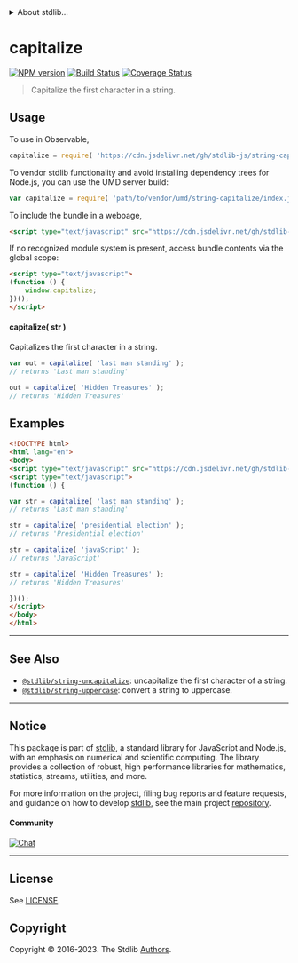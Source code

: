 <!--

@license Apache-2.0

Copyright (c) 2018 The Stdlib Authors.

Licensed under the Apache License, Version 2.0 (the "License");
you may not use this file except in compliance with the License.
You may obtain a copy of the License at

   http://www.apache.org/licenses/LICENSE-2.0

Unless required by applicable law or agreed to in writing, software
distributed under the License is distributed on an "AS IS" BASIS,
WITHOUT WARRANTIES OR CONDITIONS OF ANY KIND, either express or implied.
See the License for the specific language governing permissions and
limitations under the License.

-->


<details>
  <summary>
    About stdlib...
  </summary>
  <p>We believe in a future in which the web is a preferred environment for numerical computation. To help realize this future, we've built stdlib. stdlib is a standard library, with an emphasis on numerical and scientific computation, written in JavaScript (and C) for execution in browsers and in Node.js.</p>
  <p>The library is fully decomposable, being architected in such a way that you can swap out and mix and match APIs and functionality to cater to your exact preferences and use cases.</p>
  <p>When you use stdlib, you can be absolutely certain that you are using the most thorough, rigorous, well-written, studied, documented, tested, measured, and high-quality code out there.</p>
  <p>To join us in bringing numerical computing to the web, get started by checking us out on <a href="https://github.com/stdlib-js/stdlib">GitHub</a>, and please consider <a href="https://opencollective.com/stdlib">financially supporting stdlib</a>. We greatly appreciate your continued support!</p>
</details>

# capitalize

[![NPM version][npm-image]][npm-url] [![Build Status][test-image]][test-url] [![Coverage Status][coverage-image]][coverage-url] <!-- [![dependencies][dependencies-image]][dependencies-url] -->

> Capitalize the first character in a string.



<section class="usage">

## Usage

To use in Observable,

```javascript
capitalize = require( 'https://cdn.jsdelivr.net/gh/stdlib-js/string-capitalize@v0.1.0-umd/browser.js' )
```

To vendor stdlib functionality and avoid installing dependency trees for Node.js, you can use the UMD server build:

```javascript
var capitalize = require( 'path/to/vendor/umd/string-capitalize/index.js' )
```

To include the bundle in a webpage,

```html
<script type="text/javascript" src="https://cdn.jsdelivr.net/gh/stdlib-js/string-capitalize@v0.1.0-umd/browser.js"></script>
```

If no recognized module system is present, access bundle contents via the global scope:

```html
<script type="text/javascript">
(function () {
    window.capitalize;
})();
</script>
```

#### capitalize( str )

Capitalizes the first character in a string.

```javascript
var out = capitalize( 'last man standing' );
// returns 'Last man standing'

out = capitalize( 'Hidden Treasures' );
// returns 'Hidden Treasures'
```

</section>

<!-- /.usage -->

<section class="examples">

## Examples

<!-- eslint no-undef: "error" -->

```html
<!DOCTYPE html>
<html lang="en">
<body>
<script type="text/javascript" src="https://cdn.jsdelivr.net/gh/stdlib-js/string-capitalize@v0.1.0-umd/browser.js"></script>
<script type="text/javascript">
(function () {

var str = capitalize( 'last man standing' );
// returns 'Last man standing'

str = capitalize( 'presidential election' );
// returns 'Presidential election'

str = capitalize( 'javaScript' );
// returns 'JavaScript'

str = capitalize( 'Hidden Treasures' );
// returns 'Hidden Treasures'

})();
</script>
</body>
</html>
```

</section>

<!-- /.examples -->



<!-- Section for related `stdlib` packages. Do not manually edit this section, as it is automatically populated. -->

<section class="related">

* * *

## See Also

-   <span class="package-name">[`@stdlib/string-uncapitalize`][@stdlib/string/uncapitalize]</span><span class="delimiter">: </span><span class="description">uncapitalize the first character of a string.</span>
-   <span class="package-name">[`@stdlib/string-uppercase`][@stdlib/string/uppercase]</span><span class="delimiter">: </span><span class="description">convert a string to uppercase.</span>

</section>

<!-- /.related -->

<!-- Section for all links. Make sure to keep an empty line after the `section` element and another before the `/section` close. -->


<section class="main-repo" >

* * *

## Notice

This package is part of [stdlib][stdlib], a standard library for JavaScript and Node.js, with an emphasis on numerical and scientific computing. The library provides a collection of robust, high performance libraries for mathematics, statistics, streams, utilities, and more.

For more information on the project, filing bug reports and feature requests, and guidance on how to develop [stdlib][stdlib], see the main project [repository][stdlib].

#### Community

[![Chat][chat-image]][chat-url]

---

## License

See [LICENSE][stdlib-license].


## Copyright

Copyright &copy; 2016-2023. The Stdlib [Authors][stdlib-authors].

</section>

<!-- /.stdlib -->

<!-- Section for all links. Make sure to keep an empty line after the `section` element and another before the `/section` close. -->

<section class="links">

[npm-image]: http://img.shields.io/npm/v/@stdlib/string-capitalize.svg
[npm-url]: https://npmjs.org/package/@stdlib/string-capitalize

[test-image]: https://github.com/stdlib-js/string-capitalize/actions/workflows/test.yml/badge.svg?branch=v0.1.0
[test-url]: https://github.com/stdlib-js/string-capitalize/actions/workflows/test.yml?query=branch:v0.1.0

[coverage-image]: https://img.shields.io/codecov/c/github/stdlib-js/string-capitalize/main.svg
[coverage-url]: https://codecov.io/github/stdlib-js/string-capitalize?branch=main

<!--

[dependencies-image]: https://img.shields.io/david/stdlib-js/string-capitalize.svg
[dependencies-url]: https://david-dm.org/stdlib-js/string-capitalize/main

-->

[chat-image]: https://img.shields.io/gitter/room/stdlib-js/stdlib.svg
[chat-url]: https://app.gitter.im/#/room/#stdlib-js_stdlib:gitter.im

[stdlib]: https://github.com/stdlib-js/stdlib

[stdlib-authors]: https://github.com/stdlib-js/stdlib/graphs/contributors

[cli-section]: https://github.com/stdlib-js/string-capitalize#cli
[cli-url]: https://github.com/stdlib-js/string-capitalize/tree/cli
[@stdlib/string-capitalize]: https://github.com/stdlib-js/string-capitalize/tree/main

[umd]: https://github.com/umdjs/umd
[es-module]: https://developer.mozilla.org/en-US/docs/Web/JavaScript/Guide/Modules

[deno-url]: https://github.com/stdlib-js/string-capitalize/tree/deno
[umd-url]: https://github.com/stdlib-js/string-capitalize/tree/umd
[esm-url]: https://github.com/stdlib-js/string-capitalize/tree/esm
[branches-url]: https://github.com/stdlib-js/string-capitalize/blob/main/branches.md

[stdlib-license]: https://raw.githubusercontent.com/stdlib-js/string-capitalize/main/LICENSE

[standard-streams]: https://en.wikipedia.org/wiki/Standard_streams

[mdn-regexp]: https://developer.mozilla.org/en-US/docs/Web/JavaScript/Guide/Regular_Expressions

<!-- <related-links> -->

[@stdlib/string/uncapitalize]: https://github.com/stdlib-js/string-uncapitalize/tree/umd

[@stdlib/string/uppercase]: https://github.com/stdlib-js/string-uppercase/tree/umd

<!-- </related-links> -->

</section>

<!-- /.links -->
